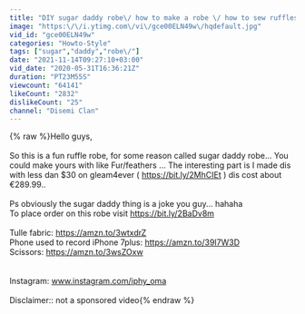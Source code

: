 ```yaml
---
title: "DIY sugar daddy robe\/ how to make a robe \/ how to sew ruffles"
image: "https:\/\/i.ytimg.com\/vi\/gce00ELN49w\/hqdefault.jpg"
vid_id: "gce00ELN49w"
categories: "Howto-Style"
tags: ["sugar","daddy","robe\/"]
date: "2021-11-14T09:27:10+03:00"
vid_date: "2020-05-31T16:36:21Z"
duration: "PT23M55S"
viewcount: "64141"
likeCount: "2832"
dislikeCount: "25"
channel: "Disemi Clan"
---
```

{% raw %}Hello guys,<br /><br />So this is a fun ruffle robe, for some reason called sugar daddy robe... You could make yours with like Fur/feathers ... The interesting part is I made dis with less dan $30 on gleam4ever ( <a rel="nofollow" target="blank" href="https://bit.ly/2MhCIEt">https://bit.ly/2MhCIEt</a> ) dis cost about €289.99..<br /><br />Ps obviously the sugar daddy thing is a joke you guy... hahaha<br />To place order on this robe visit <a rel="nofollow" target="blank" href="https://bit.ly/2BaDv8m">https://bit.ly/2BaDv8m</a><br /><br />Tulle fabric: <a rel="nofollow" target="blank" href="https://amzn.to/3wtxdrZ">https://amzn.to/3wtxdrZ</a><br />Phone used to record iPhone 7plus: <a rel="nofollow" target="blank" href="https://amzn.to/39I7W3D">https://amzn.to/39I7W3D</a><br />Scissors: <a rel="nofollow" target="blank" href="https://amzn.to/3wsZOxw">https://amzn.to/3wsZOxw</a><br /><br /><br />Instagram: www.instagram.com/iphy_oma<br /><br />Disclaimer:: not a sponsored video{% endraw %}
